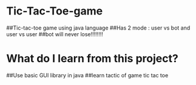 # Tic-Tac-Toe-game

##Tic-tac-toe game using java language
##Has 2 mode : user vs bot and user vs user
##bot will never lose!!!!!!!!

# What do I learn from this project?
##Use basic GUI library in java
##learn tactic of game tic tac toe
